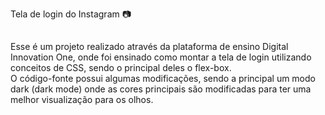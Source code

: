 Tela de login do Instagram :camera:

##

<p>
    Esse é um projeto realizado através da plataforma de ensino Digital Innovation One, onde foi ensinado como montar a tela de login utilizando conceitos de CSS, sendo o principal deles o flex-box.
    <br>
    O código-fonte possui algumas modificações, sendo a principal um modo dark (dark mode) onde as cores principais são modificadas para ter uma melhor visualização para os olhos. 
</p>

